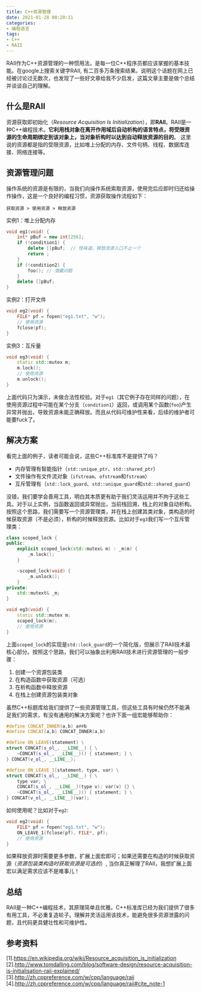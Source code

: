 ```yaml
---
title: C++资源管理
date: 2021-01-28 00:20:11
categories:
- 编程语言
tags:
- C++
- RAII
---
```


RAII作为C++资源管理的一种惯用法，是每一位C++程序员都应该掌握的基本技能。在google上搜索关键字RAII,  有二百多万条搜索结果。说明这个话题在网上已经被讨论过无数次，也发现了一些好文章给我不少启发，这篇文章主要是做个总结并谈谈自己的理解。

## 什么是RAII

资源获取即初始化（*Resource Acquisition Is Initialization*），即**RAII**。RAII是一种C++编程技术。**它利用栈对象在离开作用域后自动析构的语言特点，将受限资源的生命周期绑定到该对象上，当对象析构时以达到自动释放资源的目的**。 这里说的资源都是指的受限资源，比如堆上分配的内存、文件句柄、线程、数据库连接、网络连接等。

<!--more-->

## 资源管理问题

操作系统的资源是有限的，当我们向操作系统索取资源，使用完后应即时归还给操作操作，这是一个良好的编程习惯，资源获取操作流程如下：

```plaintext
获取资源 > 使用资源 > 释放资源
```

实例1：堆上分配内存

```c++
void eg1(void) {
    int* pBuf = new int[256];
    if (!condition1) {
        delete []pBuf;  // 怪味道，释放资源入口不止一个
        return ;
    }
    if (!condition2) {
        foo(); // 潜藏问题
    }
    delete []pBuf;
}
```

实例2：打开文件

```c++
void eg2(void) {
    FILE* pf = fopen("eg1.txt", "w");
    // 使用资源
    fclose(pf);
}
```

实例3：互斥量

```c++
void eg3(void) {
    static std::mutex m;
    m.lock(); 
    // 使用资源
    m.unlock();    
}
```

上面代码只为演示，未做合法性校验。对于`eg1`（其它例子存在同样的问题），在使用资源过程中可能在某个分支（`condition1`）返回，或调用某个函数(`foo`)产生异常并抛出，导致资源未能正确释放。而且从代码可维护性来看，后续的维护者可能要fuck了。

## 解决方案

看完上面的例子，读者可能会说，这些C++标准库不是提供了吗？

- 内存管理有智能指针（`std::unique_ptr`、`std::shared_ptr`）
- 文件操作有文件流对象（`ifstream`、`ofstream`和`fstream`）
- 互斥管理有（`std::lock_guard`、`std::unique_guard`和`std::shared_guard`）

没错，我们要学会善用工具，明白其本质更有助于我们灵活运用并不拘于这些工具。对于以上实例，当函数返回或异常抛出，当前栈回溯，栈上的对象自动析构。按照这个思路，我们需要写一个资源管理类，并在栈上创建其类对象，类构造的时候获取资源（不是必须），析构的时候释放资源。比如对于`eg3`我们写一个互斥管理类：

```c++
class scoped_lock {
public:
    explicit scoped_lock(std::mutex& m) : _m(m) {
        _m.lock();
    }

    ~scoped_lock(void) {
        _m.unlock();
    }
private:
    std::mutext& _m;
}

void eg3(void) {
    static std::mutex m;
    scoped_lock(m);
    // 使用资源
}
```

上面`scoped_lock`的实现是`std::lock_guard`的一个简化版，但展示了RAII技术最核心部分。按照这个思路，我们可以抽象出利用RAII技术进行资源管理的一般步骤：

1. 创建一个资源包装类
2. 在构造函数中获取资源（可选）
3. 在析构函数中释放资源
4. 在栈上创建资源包装类对象

虽然C++标题库给我们提供了一些资源管理工具，但这些工具有时候仍然不能满足我们的需求，有没有通用的解决方案呢？也许下面一组宏能够帮助你： 

```c++
#define CONCAT_INNER(a,b) a##b
#define CONCAT(a,b) CONCAT_INNER(a,b)

#define ON_LEAVE(statement) \
struct CONCAT(s_ol_, __LINE__) { \
	~CONCAT(s_ol_, __LINE__)() { statement; } \
} CONCAT(v_ol_, __LINE__);

#define ON_LEAVE_1(statement, type, var) \
struct CONCAT(s_ol_, __LINE__) { \
	type var; \
	CONCAT(s_ol_, __LINE__)(type v): var(v) {} \
	~CONCAT(s_ol_, __LINE__)() { statement; } \
} CONCAT(v_ol_, __LINE__)(var);
```

如何使用呢？比如对于`eg2`:

```c++
void eg2(void) {
    FILE* pf = fopen("eg1.txt", "w");
    ON_LEAVE_1(fclose(pf), FILE*, pf);
    // 使用资源
}
```

如果释放资源时需要更多参数，扩展上面宏即可；如果还需要在构造的时候获取资源（*资源包装类构造时获取资源是可选的*）,  当你真正解理了RAII，我想扩展上面宏以满足需求应该不是难事儿！

## 总结

RAII是一种C++编程技术，其原理简单且优雅。C++标准库已经为我们提供了很多有用工具，不必重复造轮子。理解并灵活运用该技术，能避免很多资源泄露的问题，且代码更具健壮性和可维护性。

## 参考资料

[1].https://en.wikipedia.org/wiki/Resource_acquisition_is_initialization
[2].http://www.tomdalling.com/blog/software-design/resource-acquisition-is-initialisation-raii-explained/
[3].http://zh.cppreference.com/w/cpp/language/raii
[4].http://zh.cppreference.com/w/cpp/language/raii#cite_note-1

